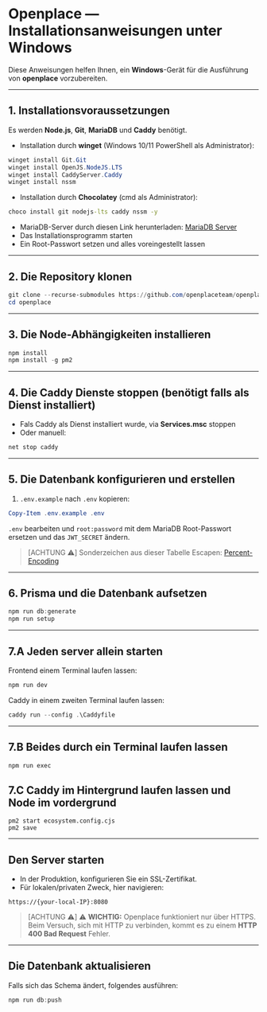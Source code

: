 # Openplace — Installationsanweisungen unter Windows

Diese Anweisungen helfen Ihnen, ein **Windows**-Gerät für die Ausführung von **openplace** vorzubereiten.

---

## 1. Installationsvoraussetzungen

Es werden **Node.js**, **Git**, **MariaDB** und **Caddy** benötigt.

- Installation durch **winget** (Windows 10/11 PowerShell als Administrator):

```powershell
winget install Git.Git
winget install OpenJS.NodeJS.LTS
winget install CaddyServer.Caddy
winget install nssm
```

- Installation durch **Chocolatey** (cmd als Administrator):

```cmd
choco install git nodejs-lts caddy nssm -y
```

- MariaDB-Server durch diesen Link herunterladen: [MariaDB Server](https://mirror.mva-n.net/mariadb///mariadb-12.0.2/winx64-packages/mariadb-12.0.2-winx64.msi)
- Das Installationsprogramm starten
- Ein Root-Passwort setzen und alles voreingestellt lassen
  
---

## 2. Die Repository klonen

```powershell
git clone --recurse-submodules https://github.com/openplaceteam/openplace
cd openplace
```

---

## 3. Die Node-Abhängigkeiten installieren

```powershell
npm install
npm install -g pm2
```

---

## 4. Die Caddy Dienste stoppen (benötigt falls als Dienst installiert)

- Fals Caddy als Dienst installiert wurde, via **Services.msc** stoppen  
- Oder manuell:

```powershell
net stop caddy
```

---

## 5. Die Datenbank konfigurieren und erstellen

1. `.env.example` nach `.env` kopieren:

```powershell
Copy-Item .env.example .env
```

`.env` bearbeiten und `root:password` mit dem MariaDB Root-Passwort ersetzen und das `JWT_SECRET` ändern.

> [ACHTUNG ⚠️]
> Sonderzeichen aus dieser Tabelle Escapen: [Percent-Encoding](https://developer.mozilla.org/en-US/docs/Glossary/Percent-encoding)

---

## 6. Prisma und die Datenbank aufsetzen

```powershell
npm run db:generate
npm run setup
```

---

## 7.A Jeden server allein starten

Frontend einem Terminal laufen lassen: 
```powershell
npm run dev
```
Caddy in einem zweiten Terminal laufen lassen:
```powershell
caddy run --config .\Caddyfile
```

---

## 7.B Beides durch ein Terminal laufen lassen

```cmd
npm run exec
```

## 7.C Caddy im Hintergrund laufen lassen und Node im vordergrund

```
pm2 start ecosystem.config.cjs
pm2 save
```


---

## Den Server starten

- In der Produktion, konfigurieren Sie ein SSL-Zertifikat.  
- Für lokalen/privaten Zweck, hier navigieren:

```
https://{your-local-IP}:8080
```

> [ACHTUNG ⚠️]
> ⚠️ **WICHTIG:** Openplace funktioniert nur über HTTPS. Beim Versuch, sich mit HTTP zu verbinden, kommt es zu einem **HTTP 400 Bad Request** Fehler.


---

## Die Datenbank aktualisieren
Falls sich das Schema ändert, folgendes ausführen:

```powershell
npm run db:push
```
